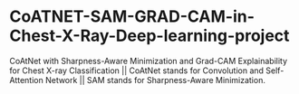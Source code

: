 # CoATNET-SAM-GRAD-CAM-in-Chest-X-Ray-Deep-learning-project
CoAtNet with Sharpness-Aware Minimization and Grad-CAM Explainability for Chest X-ray  Classification  || CoAtNet stands for Convolution and Self-Attention Network || SAM stands for Sharpness-Aware Minimization.
